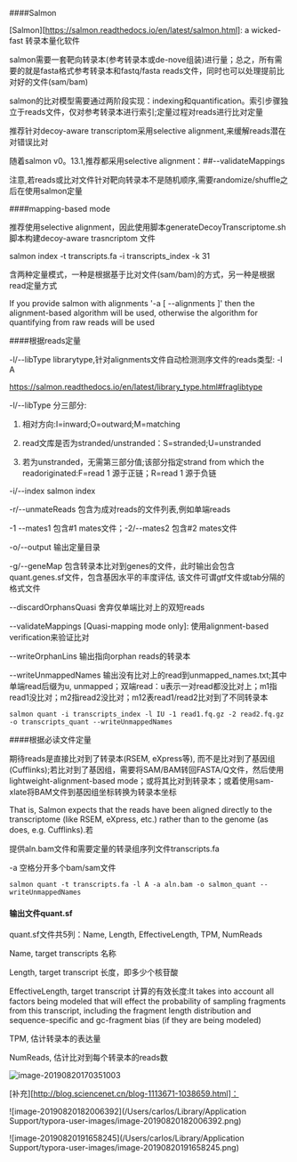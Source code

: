 ####Salmon

[Salmon][https://salmon.readthedocs.io/en/latest/salmon.html]: a wicked-fast 转录本量化软件

salmon需要一套靶向转录本(参考转录本或de-nove组装)进行量；总之，所有需要的就是fasta格式参考转录本和fastq/fasta reads文件，同时也可以处理提前比对好的文件(sam/bam)

salmon的比对模型需要通过两阶段实现：indexing和quantification。索引步骤独立于reads文件，仅对参考转录本进行索引;定量过程对reads进行比对定量

推荐针对decoy-aware transcriptom采用selective alignment,来缓解reads潜在对错误比对

随着salmon v0。13.1,推荐都采用selective alignment：##--validateMappings

注意,若reads或比对文件针对靶向转录本不是随机顺序,需要randomize/shuffle之后在使用salmon定量

####mapping-based mode

推荐使用selective alignment，因此使用脚本generateDecoyTranscriptome.sh脚本构建decoy-aware trasncriptom 文件

salmon index -t transcripts.fa -i transcripts_index -k 31

含两种定量模式，一种是根据基于比对文件(sam/bam)的方式，另一种是根据read定量方式

If you provide salmon with alignments '-a [ --alignments ]' then the alignment-based algorithm will be used, otherwise the algorithm for quantifying from raw reads will be used

####根据reads定量

-l/--libType librarytype,针对alignments文件自动检测测序文件的reads类型: -l A

https://salmon.readthedocs.io/en/latest/library_type.html#fraglibtype

-l/--libType 分三部分:

1. 相对方向:I=inward;O=outward;M=matching

2. read文库是否为stranded/unstranded：S=stranded;U=unstranded

3. 若为unstranded，无需第三部分值;该部分指定strand from which the readoriginated:F=read 1 源于正链；R=read 1 源于负链

-i/--index salmon index

-r/--unmateReads 包含为成对reads的文件列表,例如单端reads

-1 --mates1 包含#1 mates文件；-2/--mates2 包含#2 mates文件

-o/--output 输出定量目录

-g/--geneMap 包含转录本比对到genes的文件，此时输出会包含quant.genes.sf文件，包含基因水平的丰度评估, 该文件可谓gtf文件或tab分隔的格式文件

--discardOrphansQuasi 舍弃仅单端比对上的双短reads

--validateMappings [Quasi-mapping mode only]: 使用alignment-based verification来验证比对

--writeOrphanLins 输出指向orphan reads的转录本

--writeUnmappedNames 输出没有比对上的read到unmapped_names.txt;其中单端read后缀为u, unmapped；双端read：u表示一对read都没比对上；m1指read1没比对；m2指read2没比对；m12表read1/read2比对到了不同转录本

`salmon quant -i transcripts_index -l IU -1 read1.fq.gz -2 read2.fq.gz -o transcripts_quant --writeUnmappedNames`

####根据必读文件定量

期待reads是直接比对到了转录本(RSEM, eXpress等), 而不是比对到了基因组(Cufflinks);若比对到了基因组，需要将SAM/BAM转回FASTA/Q文件，然后使用lightweight-alignment-based mode；或将其比对到转录本；或着使用sam-xlate将BAM文件到基因组坐标转换为转录本坐标

That is, Salmon expects that the reads have been aligned directly to the transcriptome (like RSEM, eXpress, etc.) rather than to the genome (as does, e.g. Cufflinks).若

提供aln.bam文件和需要定量的转录组序列文件transcripts.fa

-a 空格分开多个bam/sam文件

`salmon quant -t transcripts.fa -l A -a aln.bam -o salmon_quant --writeUnmappedNames`

#### 输出文件quant.sf

quant.sf文件共5列：Name, Length, EffectiveLength, TPM, NumReads

Name, target transcripts 名称

Length, target transcript 长度，即多少个核苷酸

EffectiveLength, target transcript 计算的有效长度:It takes into account all factors being modeled that will effect the probability of sampling fragments from this transcript, including the fragment length distribution and sequence-specific and gc-fragment bias (if they are being modeled)

TPM, 估计转录本的表达量

NumReads, 估计比对到每个转录本的reads数

![image-20190820170351003](http://ww2.sinaimg.cn/large/006tNc79gy1g6694rr27wj31p60cyn0g.jpg)

[补充][http://blog.sciencenet.cn/blog-1113671-1038659.html]：

![image-20190820182006392](/Users/carlos/Library/Application Support/typora-user-images/image-20190820182006392.png)

![image-20190820191658245](/Users/carlos/Library/Application Support/typora-user-images/image-20190820191658245.png)













